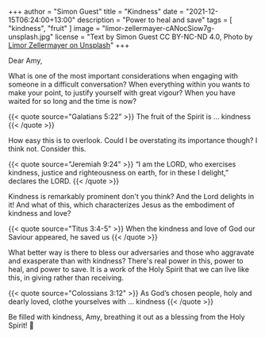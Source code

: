 +++
author = "Simon Guest"
title = "Kindness"
date = "2021-12-15T06:24:00+13:00"
description = "Power to heal and save"
tags = [ "kindness", "fruit" ]
image = "limor-zellermayer-cANocSiow7g-unsplash.jpg"
license = "Text by Simon Guest CC BY-NC-ND 4.0, Photo by [Limor Zellermayer on Unsplash](https://unsplash.com/photos/cANocSiow7g)"
+++

Dear Amy,

What is one of the most important considerations when engaging with someone in a difficult conversation? When everything within you wants to make your point, to justify yourself with great vigour? When you have waited for so long and the time is now?

{{< quote source="Galatians 5:22" >}}
The fruit of the Spirit is ... kindness
{{< /quote >}}

How easy this is to overlook. Could I be overstating its importance though? I think not. Consider this.

{{< quote source="Jeremiah 9:24" >}}
“I am the LORD, who exercises kindness, justice and righteousness on earth, for in these I delight,” declares the LORD.
{{< /quote >}}

Kindness is remarkably prominent don't you think? And the Lord delights in it! And what of this, which characterizes Jesus as the embodiment of kindness and love?

{{< quote source="Titus 3:4-5" >}}
When the kindness and love of God our Saviour appeared, he saved us
{{< /quote >}}

What better way is there to bless our adversaries and those who aggravate and exasperate than with kindness? There's real power in this, power to heal, and power to save. It is a work of the Holy Spirit that we can live like this, in giving rather than receiving.

{{< quote source="Colossians 3:12" >}}
As God’s chosen people, holy and dearly loved, clothe yourselves with ... kindness
{{< /quote >}}

Be filled with kindness, Amy, breathing it out as a blessing from the Holy Spirit! 🙏
